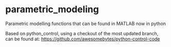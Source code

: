 parametric_modeling
===================

Parametric modelling functions that can be found in MATLAB now in python

Based on python_control, using a checkout of the most updated branch, can be found at:
https://github.com/awesomebytes/python-control-code


